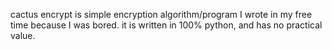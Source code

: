
cactus encrypt is simple encryption algorithm/program I wrote in my free time because I was bored.
it is written in 100% python, and has no practical value. 

